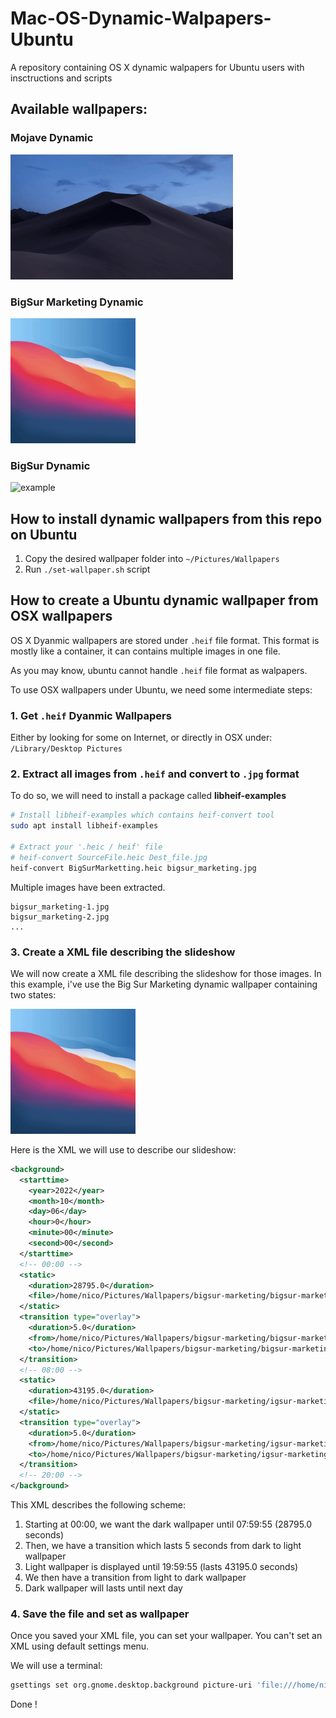 # Mac-OS-Dynamic-Walpapers-Ubuntu
A repository containing OS X dynamic walpapers for Ubuntu users with insctructions and scripts

## Available wallpapers:
### Mojave Dynamic
<img src='./mojave_example.gif' alt='example' height='200px'/>

### BigSur Marketing Dynamic
<img src='./example.gif' alt='example' height='200px'/>

### BigSur Dynamic
<img src='./bigsur_example.gif' alt='example' height='200px'/>

## How to install dynamic wallpapers from this repo on Ubuntu 
1. Copy the desired wallpaper folder into `~/Pictures/Wallpapers`
2. Run `./set-wallpaper.sh` script

## How to create a Ubuntu dynamic wallpaper from OSX wallpapers

OS X Dyanmic wallpapers are stored under `.heif` file format.
This format is mostly like a container, it can contains multiple images in one file.

As you may know, ubuntu cannot handle `.heif` file format as walpapers.

To use OSX wallpapers under Ubuntu, we need some intermediate steps:
### 1. Get `.heif` Dyanmic Wallpapers
Either by looking for some on Internet, or directly in OSX under: `/Library/Desktop Pictures`
### 2. Extract all images from `.heif` and convert to `.jpg` format

To do so, we will need to install a package called **libheif-examples**
```bash
# Install libheif-examples which contains heif-convert tool
sudo apt install libheif-examples

# Extract your '.heic / heif' file
# heif-convert SourceFile.heic Dest_file.jpg
heif-convert BigSurMarketting.heic bigsur_marketing.jpg
```
Multiple images have been extracted.

```
bigsur_marketing-1.jpg
bigsur_marketing-2.jpg
...
```

### 3. Create a XML file describing the slideshow

We will now create a XML file describing the slideshow for those images.
In this example, i've use the Big Sur Marketing dynamic wallpaper containing two states:

<img src='./example.gif' alt='example' height='200px'/>

Here is the XML we will use to describe our slideshow:
```xml
<background>
  <starttime>
    <year>2022</year>
    <month>10</month>
    <day>06</day>
    <hour>0</hour>
    <minute>00</minute>
    <second>00</second>
  </starttime>
  <!-- 00:00 -->
  <static>
    <duration>28795.0</duration>
    <file>/home/nico/Pictures/Wallpapers/bigsur-marketing/bigsur-marketing-2.jpg</file>
  </static>
  <transition type="overlay">
    <duration>5.0</duration>
    <from>/home/nico/Pictures/Wallpapers/bigsur-marketing/bigsur-marketing-2.jpg</from>
    <to>/home/nico/Pictures/Wallpapers/bigsur-marketing/bigsur-marketing-1.jpg</to>
  </transition>
  <!-- 08:00 -->
  <static>
    <duration>43195.0</duration>
    <file>/home/nico/Pictures/Wallpapers/bigsur-marketing/igsur-marketing-1.jpg</file>
  </static>
  <transition type="overlay">
    <duration>5.0</duration>
    <from>/home/nico/Pictures/Wallpapers/bigsur-marketing/igsur-marketing-1.jpg</from>
    <to>/home/nico/Pictures/Wallpapers/bigsur-marketing/igsur-marketing-2.jpg</to>
  </transition>
  <!-- 20:00 -->
</background>
```
This XML describes the following scheme:
1. Starting at 00:00, we want the dark wallpaper until 07:59:55 (28795.0 seconds)
2. Then, we have a transition which lasts 5 seconds from dark to light wallpaper
3. Light wallpaper is displayed until 19:59:55 (lasts 43195.0 seconds)
4. We then have a transition from light to dark wallpaper
5. Dark wallpaper will lasts until next day

### 4. Save the file and set as wallpaper
Once you saved your XML file, you can set your wallpaper.
You can't set an XML using default settings menu.

We will use a terminal:
```bash
gsettings set org.gnome.desktop.background picture-uri 'file:///home/nico/Pictures/Wallpapers/bigsur-marketing/bigsur_marketing.xml'
```

Done !